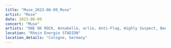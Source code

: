 ```yaml
---
title: "Muse_2023-06-09_Muse"
artist: "Muse"
date: 2023-06-09
concert: "Muse"
artists: "ONE OK ROCK, Annabelle, arlie, Anti-Flag, Highly Suspect, Benjamin Hav & Familien, Evanescence, Anna Kramer, Royal Blood, aiko, 311, Ary, Muse, Blæst"
location: "Rhein Energie STADION"
location_details: "Cologne, Germany"
---
```

